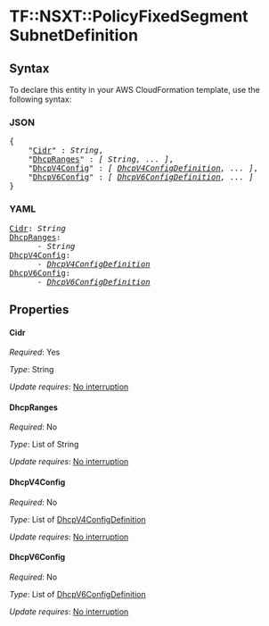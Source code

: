 # TF::NSXT::PolicyFixedSegment SubnetDefinition

## Syntax

To declare this entity in your AWS CloudFormation template, use the following syntax:

### JSON

<pre>
{
    "<a href="#cidr" title="Cidr">Cidr</a>" : <i>String</i>,
    "<a href="#dhcpranges" title="DhcpRanges">DhcpRanges</a>" : <i>[ String, ... ]</i>,
    "<a href="#dhcpv4config" title="DhcpV4Config">DhcpV4Config</a>" : <i>[ <a href="dhcpv4configdefinition.md">DhcpV4ConfigDefinition</a>, ... ]</i>,
    "<a href="#dhcpv6config" title="DhcpV6Config">DhcpV6Config</a>" : <i>[ <a href="dhcpv6configdefinition.md">DhcpV6ConfigDefinition</a>, ... ]</i>
}
</pre>

### YAML

<pre>
<a href="#cidr" title="Cidr">Cidr</a>: <i>String</i>
<a href="#dhcpranges" title="DhcpRanges">DhcpRanges</a>: <i>
      - String</i>
<a href="#dhcpv4config" title="DhcpV4Config">DhcpV4Config</a>: <i>
      - <a href="dhcpv4configdefinition.md">DhcpV4ConfigDefinition</a></i>
<a href="#dhcpv6config" title="DhcpV6Config">DhcpV6Config</a>: <i>
      - <a href="dhcpv6configdefinition.md">DhcpV6ConfigDefinition</a></i>
</pre>

## Properties

#### Cidr

_Required_: Yes

_Type_: String

_Update requires_: [No interruption](https://docs.aws.amazon.com/AWSCloudFormation/latest/UserGuide/using-cfn-updating-stacks-update-behaviors.html#update-no-interrupt)

#### DhcpRanges

_Required_: No

_Type_: List of String

_Update requires_: [No interruption](https://docs.aws.amazon.com/AWSCloudFormation/latest/UserGuide/using-cfn-updating-stacks-update-behaviors.html#update-no-interrupt)

#### DhcpV4Config

_Required_: No

_Type_: List of <a href="dhcpv4configdefinition.md">DhcpV4ConfigDefinition</a>

_Update requires_: [No interruption](https://docs.aws.amazon.com/AWSCloudFormation/latest/UserGuide/using-cfn-updating-stacks-update-behaviors.html#update-no-interrupt)

#### DhcpV6Config

_Required_: No

_Type_: List of <a href="dhcpv6configdefinition.md">DhcpV6ConfigDefinition</a>

_Update requires_: [No interruption](https://docs.aws.amazon.com/AWSCloudFormation/latest/UserGuide/using-cfn-updating-stacks-update-behaviors.html#update-no-interrupt)

